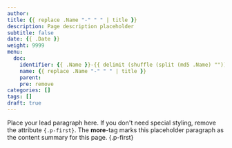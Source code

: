 ```yaml
---
author:
title: {{ replace .Name "-" " " | title }}
description: Page description placeholder
subtitle: false
date: {{ .Date }} 
weight: 9999
menu:
  doc:
    identifier: {{ .Name }}-{{ delimit (shuffle (split (md5 .Name) "")) "" }}
    name: {{ replace .Name "-" " " | title }}
    parent: 
    pre: remove
categories: []
tags: []
draft: true
---
```


Place your lead paragraph here. If you don't need special styling, remove the attribute `{.p-first}`. The **more**-tag marks this placeholder paragraph as the content summary for this page.
{.p-first} <!--more-->
